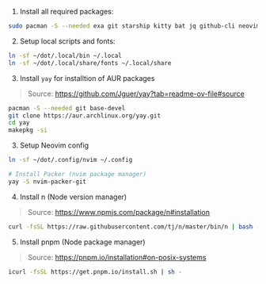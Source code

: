 1. Install all required packages:

```sh
sudo pacman -S --needed exa git starship kitty bat jq github-cli neovim nvim-packer-git
```

2. Setup local scripts and fonts:

```sh
ln -sf ~/dot/.local/bin ~/.local
ln -sf ~/dot/.local/share/fonts ~/.local/share
```

3. Install `yay` for installtion of AUR packages
> Source: https://github.com/Jguer/yay?tab=readme-ov-file#source

```sh
pacman -S --needed git base-devel
git clone https://aur.archlinux.org/yay.git
cd yay
makepkg -si
```

3. Setup Neovim config

```sh
ln -sf ~/dot/.config/nvim ~/.config

# Install Packer (nvim package manager)
yay -S nvim-packer-git
```

4. Install n (Node version manager)
> Source: https://www.npmjs.com/package/n#installation

```sh
curl -fsSL https://raw.githubusercontent.com/tj/n/master/bin/n | bash -s lts
```

5. Install pnpm (Node package manager)
> Source: https://pnpm.io/installation#on-posix-systems

```sh
icurl -fsSL https://get.pnpm.io/install.sh | sh -
```
